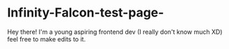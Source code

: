 # Infinity-Falcon-test-page-
Hey there! I'm a young aspiring frontend dev (I really don't know much XD) feel free to make edits to it.
